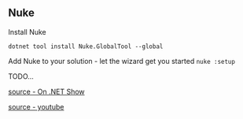 ## Nuke

Install Nuke

`dotnet tool install Nuke.GlobalTool --global`

Add Nuke to your solution - let the wizard get you started
 `nuke :setup`



TODO...


[source - On .NET Show](https://learn.microsoft.com/en-us/shows/on-net/build-automation-with-nuke)

[source - youtube](https://cfrenzel.com/publishing-nuget-nuke-appveyor/)